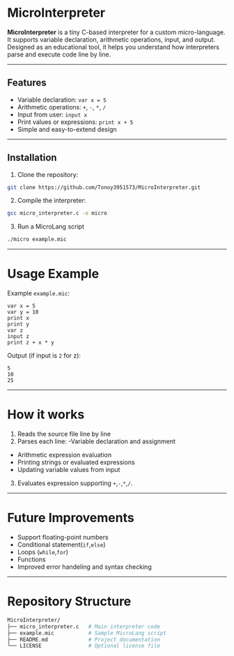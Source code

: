 # MicroInterpreter

**MicroInterpreter** is a tiny C-based interpreter for a custom micro-language. It supports variable declaration, arithmetic operations, input, and output. Designed as an educational tool, it helps you understand how interpreters parse and execute code line by line.

---

## Features
- Variable declaration: `var x = 5`
- Arithmetic operations: `+`, `-`, `*`, `/`
- Input from user: `input x`
- Print values or expressions: `print x + 5`
- Simple and easy-to-extend design

---

## Installation
1. Clone the repository:
```bash
git clone https://github.com/Tonoy3951573/MicroInterpreter.git
```
2. Compile the interpreter:
```bash
gcc micro_interpreter.c -o micro
```
3. Run a MicroLang script
```bash
./micro example.mic
```
---
# Usage Example 
 Example `example.mic`:
 ```mic
var x = 5
var y = 10
print x
print y
var z
input z
print z + x * y
```
Output (if input is `2` for z):
```
5
10
25
```
---
# How it works
1. Reads the source file line by line
2. Parses each line:
  -Variable declaration and assignment
  - Arithmetic expression evaluation
  - Printing strings or evaluated expressions
  - Updating variable values from input
3. Evaluates expression supporting `+`,`-`,`*`,`/`.
---
# Future Improvements
  - Support floating-point numbers
  - Conditional statement(`if`,`else`)
  - Loops (`while`,`for`)
  - Functions
  - Improved error handeling and syntax checking
---
# Repository Structure
```bash
MicroInterpreter/
├── micro_interpreter.c   # Main interpreter code
├── example.mic           # Sample MicroLang script
├── README.md             # Project documentation
└── LICENSE               # Optional license file
```


